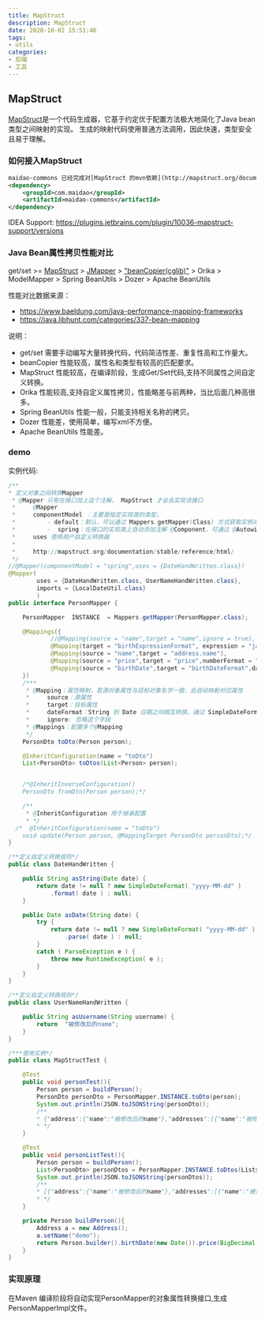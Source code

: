 ```yaml
---
title: MapStruct
description: MapStruct
date: 2020-10-02 15:51:46
tags:
- utils
categories:
- 后端
- 工具
---
```



## MapStruct
[MapStruct](http://mapstruct.org/)是一个代码生成器，它基于约定优于配置方法极大地简化了Java bean类型之间映射的实现。
生成的映射代码使用普通方法调用，因此快速，类型安全且易于理解。

### 如何接入MapStruct

```xml
maidao-commons 已经完成对[MapStruct 的mvn依赖](http://mapstruct.org/documentation/installation/)，并解决了与swagger2的兼容问题。
<dependency>
    <groupId>com.maidao</groupId>
    <artifactId>maidao-commons</artifactId>
</dependency>
```

IDEA Support: https://plugins.jetbrains.com/plugin/10036-mapstruct-support/versions


### Java Bean属性拷贝性能对比

get/set >= [MapStruct](http://mapstruct.org/) > [JMapper](https://jmapper-framework.github.io/jmapper-core/)  >  ["beanCopier(cglib)"](https://github.com/cglib/cglib/blob/master/cglib/src/main/java/net/sf/cglib/beans/BeanCopier.java) > Orika > ModelMapper > Spring BeanUtils > Dozer > Apache BeanUtils
  
性能对比数据来源：
 - https://www.baeldung.com/java-performance-mapping-frameworks
 - https://java.libhunt.com/categories/337-bean-mapping
 
说明：
- get/set 需要手动编写大量转换代码，代码简洁性差、重复性高和工作量大。
- beanCopier 性能较高，属性名和类型有较高的匹配要求。
- MapStruct 性能较高，在编译阶段，生成Get/Set代码,支持不同属性之间自定义转换。
- Orika 性能较高,支持自定义属性拷贝，性能略差与前两种，当比后面几种高很多。
- Spring BeanUtils 性能一般，只能支持相关名称的拷贝。
- Dozer 性能差，使用简单，编写xml不方便。
- Apache BeanUtils 性能差。
    
### demo

实例代码:
```java
/**
* 定义对象之间转换Mapper
 * @Mapper 只有在接口加上这个注解， MapStruct 才会去实现该接口
 *     @Mapper
 *     componentModel ：主要是指定实现类的类型，
 *         - default：默认，可以通过 Mappers.getMapper(Class) 方式获取实例对象
 *         -  spring：在接口的实现类上自动添加注解 @Component，可通过 @Autowired 方式注入
 *     uses 使用用户自定义转换器
 *
 *     http://mapstruct.org/documentation/stable/reference/html/
 */
//@Mapper(componentModel = "spring",uses = {DateHandWritten.class})
@Mapper(
        uses = {DateHandWritten.class, UserNameHandWritten.class},
        imports = {LocalDateUtil.class}
        )
public interface PersonMapper {

    PersonMapper  INSTANCE  = Mappers.getMapper(PersonMapper.class);

    @Mappings({
            //@Mapping(source = "name",target = "name",ignore = true),
            @Mapping(target = "birthExpressionFormat", expression = "java(LocalDateUtil.getDateNow().toString())"),
            @Mapping(source = "name",target = "address.name"),
            @Mapping(source = "price",target = "price",numberFormat = "#.00"),
            @Mapping(source = "birthDate",target = "birthDateFormat",dateFormat = "yyyy-MM-dd HH:mm:ss")
    })
    /***
     * @Mapping：属性映射，若源对象属性与目标对象名字一致，会自动映射对应属性
     *     source：源属性
     *     target：目标属性
     *     dateFormat：String 到 Date 日期之间相互转换，通过 SimpleDateFormat，该值为 SimpleDateFormat              的日期格式
     *     ignore: 忽略这个字段
     * @Mappings：配置多个@Mapping
     */
    PersonDto toDto(Person person);

    @InheritConfiguration(name = "toDto")
    List<PersonDto> toDtos(List<Person> person);


    /*@InheritInverseConfiguration()
    PersonDto fromDto(Person person);*/

    /**
     * @InheritConfiguration 用于继承配置
     * */
  /*  @InheritConfiguration(name = "toDto")
    void update(Person person, @MappingTarget PersonDto personDto);*/
}

/**定义自定义转换规则*/
public class DateHandWritten {

    public String asString(Date date) {
        return date != null ? new SimpleDateFormat( "yyyy-MM-dd" )
            .format( date ) : null;
    }

    public Date asDate(String date) {
        try {
            return date != null ? new SimpleDateFormat( "yyyy-MM-dd" )
                .parse( date ) : null;
        }
        catch ( ParseException e ) {
            throw new RuntimeException( e );
        }
    }
}

/**定义自定义转换规则*/
public class UserNameHandWritten {

    public String asUsername(String username) {
        return  "被修改后的name";
    } 
}

/***使用实例*/
public class MapStructTest {

    @Test
    public void personTest(){
        Person person = buildPerson();
        PersonDto personDto = PersonMapper.INSTANCE.toDto(person);
        System.out.println(JSON.toJSONString(personDto));
        /**
        * {"address":{"name":"被修改后的name"},"addresses":[{"name":"被修改后的name"}],"age":0,"birthDate":1555573411245,"birthDateFormat":"2019-04-18","birthExpressionFormat":"Thu Apr 18 15:43:31 CST 2019","name":"被修改后的name","price":"2.35"}
        * */
    }

    @Test
    public void personListTest(){
        Person person = buildPerson();
        List<PersonDto> personDtos = PersonMapper.INSTANCE.toDtos(Lists.newArrayList(person));
        System.out.println(JSON.toJSONString(personDtos));
        /**
        * [{"address":{"name":"被修改后的name"},"addresses":[{"name":"被修改后的name"}],"age":0,"birthDate":1555573439123,"birthDateFormat":"2019-04-18","birthExpressionFormat":"Thu Apr 18 15:43:59 CST 2019","name":"被修改后的name","price":"2.35"}]
        * */
    }

    private Person buildPerson(){
        Address a = new Address();
        a.setName("demo");
        return Person.builder().birthDate(new Date()).price(BigDecimal.valueOf(2.347)).name("中国人").addresses(Lists.newArrayList(a)).build();
    }
}

```
### 实现原理
在Maven 编译阶段将自动实现PersonMapper的对象属性转换接口,生成PersonMapperImpl文件。